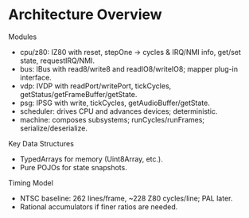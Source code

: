 # Architecture Overview

Modules

- cpu/z80: IZ80 with reset, stepOne -> cycles & IRQ/NMI info, get/set state, requestIRQ/NMI.
- bus: IBus with read8/write8 and readIO8/writeIO8; mapper plug-in interface.
- vdp: IVDP with readPort/writePort, tickCycles, getStatus/getFrameBuffer/getState.
- psg: IPSG with write, tickCycles, getAudioBuffer/getState.
- scheduler: drives CPU and advances devices; deterministic.
- machine: composes subsystems; runCycles/runFrames; serialize/deserialize.

Key Data Structures

- TypedArrays for memory (Uint8Array, etc.).
- Pure POJOs for state snapshots.

Timing Model

- NTSC baseline: 262 lines/frame, ~228 Z80 cycles/line; PAL later.
- Rational accumulators if finer ratios are needed.
